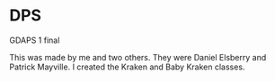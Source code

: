 # DPS
GDAPS 1 final

This was made by me and two others. They were Daniel Elsberry and Patrick Mayville. I created the Kraken and Baby Kraken classes.
